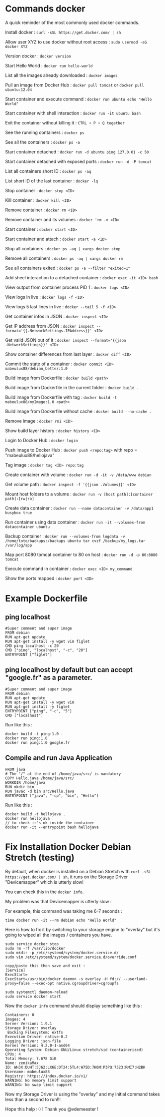 # Commands docker
A quick reminder of the most commonly used docker commands.

Install docker : `curl -sSL https://get.docker.com/ | sh`

Allow user XYZ to use docker without root access : `sudo usermod -aG docker XYZ`

Version docker : `docker version` 

Start Hello World : `docker run hello-world`

List all the images already downloaded : `docker images`

Pull an image from Docker Hub : `docker pull tomcat` or `docker pull ubuntu:12.04`

Start container and execute command : `docker run ubuntu echo "Hello World"`

Start container with shell interaction : `docker run -it ubuntu bash`

Exit the container without killing it : `CTRL + P + Q together`

See the running containers : `docker ps`

See all the containers : `docker ps -a`

Start container detached : `docker run -d ubuntu ping 127.0.01 -c 50`

Start container detached with exposed ports : `docker run -d -P tomcat`

List all containers short ID : `docker ps -aq`

List short ID of the last container : `docker -lq`

Stop container : `docker stop <ID>`

Kill container : `docker kill <ID>`

Remove container : `docker rm <ID>`

Remove container and its volumes : `docker 'rm -v <ID>`

Start container : `docker start <ID>`

Start container and attach : `docker start -a <ID>`

Stop all containers : `docker ps -aq | xargs docker stop`

Remove all containers : `docker ps -aq | xargs docker rm`

See all containers exited : `docker ps -a --filter "exited=1"`

Add sheel interaction to a detached container : `docker exec -it <ID> bash`

View output from container process PID 1 : `docker logs <ID>`

View logs in live : `docker logs -f <ID>`

View logs 5 last lines in live : `docker --tail 5 -f <ID>`

Get container infos in JSON : `docker inspect <ID>`

Get IP address from JSON : `docker inspect --format='{{.NetworkSettings.IPAddress}}' <ID>`

Get valid JSON out of it : `docker inspect --format='{{json .NetworkSettings}}' <ID>`

Show container differences from last layer : `docker diff <ID>`

Commit the state of a container : `docker commit <ID> mabeulux88/debian_better:1.0`

Build image from Dockerfile : `docker build <path>`

Build image from Dockerfile in the current folder : `docker build .`

Build image from Dockerfile with tag : `docker build -t mabeulux88/myImage:1.0 <path>`

Build image from Dockerfile without cache : `docker build --no-cache .`

Remove image : `docker rmi <ID>`

Show build layer history : `docker history <ID>`

Login to Docker Hub : `docker login`

Push image to Docker Hub : `docker push <repo:tag>` with repo = "mabeulux88/hellojava"

Tag image : `docker tag <ID> repo:tag`

Create container with volume : `docker run -d -it -v /data/www debian`

Get volume path : `docker inspect -f '{{json .Volumes}}' <ID>`

Mount host folders to a volume : `docker run -v [host path]:[container path]:[rw|ro]`

Create data container : `docker run --name datacontainer -v /data/app1 busybox true`

Run container using data container : `docker run -it --volumes-from datacontainer ubuntu`

Backup container : `docker run --volumes-from logdata -v /home/toto/backups:/backups ubuntu tar cvzf /backup/my_logs.tar /var/log/app`

Map port 8080 tomcat container to 80 on host : `docker run -d -p 80:8080 tomcat` 

Execute command in container : `docker exec <ID> my_command`

Show the ports mapped : `docker port <ID>`



# Example Dockerfile

## ping localhost

```
#Super comment and super image
FROM debian
RUN apt-get update
RUN apt-get install -y wget vim figlet
CMD ping localhost -c 20
CMD ["ping", "localhost", "-c", "20"]
ENTRYPOINT ["figlet"]
```

## ping localhost by default but can accept "google.fr" as a parameter.

```
#Super comment and super image
FROM debian
RUN apt-get update
RUN apt-get install -y wget vim 
RUN apt-get install -y figlet
ENTRYPOINT ["ping", "-c", "5"]
CMD ["localhost"]
```

Run like this : 
```
docker build -t ping:1.0 .
docker run ping:1.0
docker run ping:1.0 google.fr
```

## Compile and run Java Application

```
FROM java
# The "/" at the end of /home/java/src/ is mandatory
COPY Hello.java /home/java/src/
WORKDIR /home/java
RUN mkdir bin
RUN javac -d bin src/Hello.java
ENTRYPOINT ["java", "-cp", "bin", "Hello"]
```

Run like this : 
```
docker build -t hellojava .
docker run hellojava
// to check it's ok inside the container
docker run -it --entrypoint bash hellojava
```

# Fix Installation Docker Debian Stretch (testing)

By default, when docker is installed on a Debian Stretch with `curl -sSL https://get.docker.com/ | sh`, 
it runs on the Storage Driver "Devicemapper" which is utterly slow!

You can check this in the `docker info`. 

My problem was that Devicemapper is utterly slow : 

For example, this command was taking me 6-7 seconds :
```
time docker run -it --rm debian echo "Hello World"
```

Here is how to fix it by switching to your storage engine to "overlay" but it's going to wiped all the images / containers you have.
```
sudo service docker stop
sudo rm -rf /var/lib/docker
sudo mkdir -p /etc/systemd/system/docker.service.d/
sudo vim /etc/systemd/system/docker.service.d/override.conf

copy/paste this then save and exit : 
[Service]
ExecStart=
ExecStart=/usr/bin/docker daemon -s overlay -H fd:// --userland-proxy=false --exec-opt native.cgroupdriver=cgroupfs

sudo systemctl daemon-reload
sudo service docker start
```

Now the `docker info` command should display something like this :

```
Containers: 0
Images: 4
Server Version: 1.9.1
Storage Driver: overlay
 Backing Filesystem: extfs
Execution Driver: native-0.2
Logging Driver: json-file
Kernel Version: 4.2.0-1-amd64
Operating System: Debian GNU/Linux stretch/sid (containerized)
CPUs: 4
Total Memory: 7.678 GiB
Name: zenikaMax
ID: WH3X:DUHT:5J62:LX6E:DT24:5TL4:W75D:7H6M:P3PQ:7323:RMI7:H2BK
Username: mabeulux88
Registry: https://index.docker.io/v1/
WARNING: No memory limit support
WARNING: No swap limit support
```

Now my Storage Driver is using the "overlay" and my initial command takes less than a second to run!!!

Hope this help :-) !
Thank you @vdemeester !

